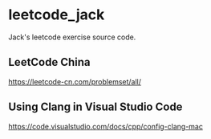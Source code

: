 # leetcode_jack
Jack's leetcode exercise source code.

## LeetCode China
https://leetcode-cn.com/problemset/all/

## Using Clang in Visual Studio Code
https://code.visualstudio.com/docs/cpp/config-clang-mac
